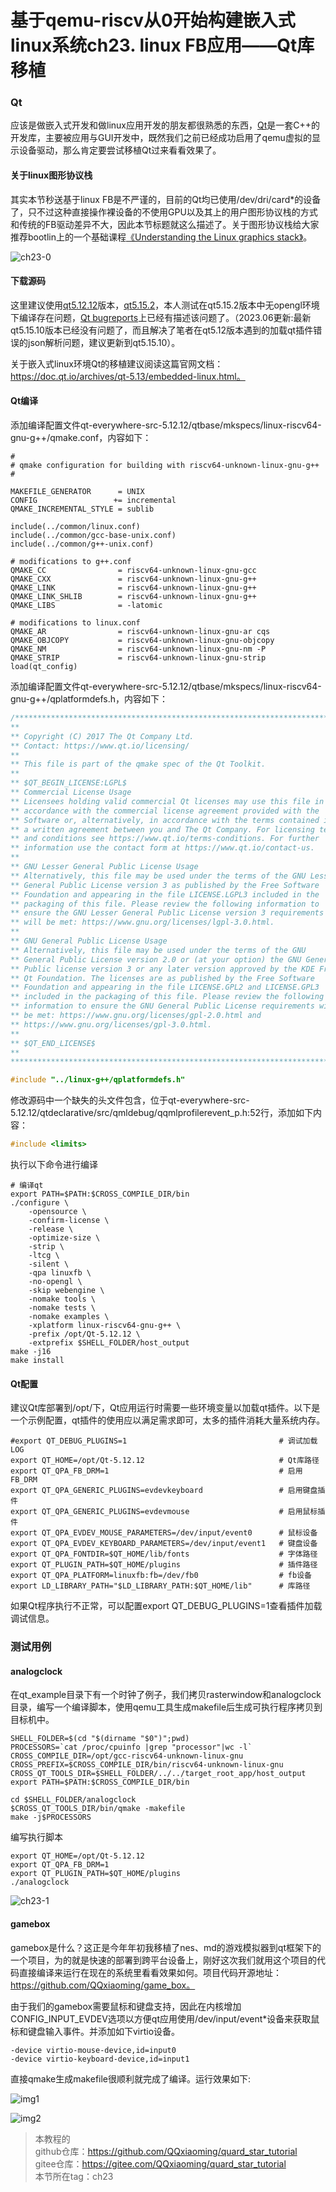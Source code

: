 # 基于qemu-riscv从0开始构建嵌入式linux系统ch23. linux FB应用——Qt库移植

### Qt

应该是做嵌入式开发和做linux应用开发的朋友都很熟悉的东西，[Qt](https://www.qt.io/)是一套C++的开发库，主要被应用与GUI开发中，既然我们之前已经成功启用了qemu虚拟的显示设备驱动，那么肯定要尝试移植Qt过来看看效果了。

#### 关于linux图形协议栈

其实本节秒送基于linux FB是不严谨的，目前的Qt均已使用/dev/dri/card*的设备了，只不过这种直接操作裸设备的不使用GPU以及其上的用户图形协议栈的方式和传统的FB驱动差异不大，因此本节标题就这么描述了。关于图形协议栈给大家推荐bootlin上的一个基础课程[《Understanding the Linux graphics stack》](https://bootlin.com/doc/training/graphics/)。

![ch23-0](./img/ch23-0.png)

#### 下载源码

这里建议使用[qt5.12.12](http://mirrors.sohu.com/qt-all/archive/qt/5.12/5.12.12/single/qt-everywhere-src-5.12.12.tar.xz)版本，[qt5.15.2](https://download.qt.io/official_releases/qt/5.15/5.15.2/single/)，本人测试在qt5.15.2版本中无opengl环境下编译存在问题，[Qt bugreports](https://bugreports.qt.io/browse/QTBUG-88017)上已经有描述该问题了。（2023.06更新:最新qt5.15.10版本已经没有问题了，而且解决了笔者在qt5.12版本遇到的加载qt插件错误的json解析问题，建议更新到qt5.15.10）。

关于嵌入式linux环境Qt的移植建议阅读这篇官网文档：https://doc.qt.io/archives/qt-5.13/embedded-linux.html。

#### Qt编译

添加编译配置文件qt-everywhere-src-5.12.12/qtbase/mkspecs/linux-riscv64-gnu-g++/qmake.conf，内容如下：

```
#
# qmake configuration for building with riscv64-unknown-linux-gnu-g++
#

MAKEFILE_GENERATOR      = UNIX
CONFIG                 += incremental
QMAKE_INCREMENTAL_STYLE = sublib

include(../common/linux.conf)
include(../common/gcc-base-unix.conf)
include(../common/g++-unix.conf)

# modifications to g++.conf
QMAKE_CC                = riscv64-unknown-linux-gnu-gcc
QMAKE_CXX               = riscv64-unknown-linux-gnu-g++
QMAKE_LINK              = riscv64-unknown-linux-gnu-g++ 
QMAKE_LINK_SHLIB        = riscv64-unknown-linux-gnu-g++
QMAKE_LIBS              = -latomic

# modifications to linux.conf
QMAKE_AR                = riscv64-unknown-linux-gnu-ar cqs
QMAKE_OBJCOPY           = riscv64-unknown-linux-gnu-objcopy
QMAKE_NM                = riscv64-unknown-linux-gnu-nm -P
QMAKE_STRIP             = riscv64-unknown-linux-gnu-strip
load(qt_config)
```

添加编译配置文件qt-everywhere-src-5.12.12/qtbase/mkspecs/linux-riscv64-gnu-g++/qplatformdefs.h，内容如下：

```c
/****************************************************************************
**
** Copyright (C) 2017 The Qt Company Ltd.
** Contact: https://www.qt.io/licensing/
**
** This file is part of the qmake spec of the Qt Toolkit.
**
** $QT_BEGIN_LICENSE:LGPL$
** Commercial License Usage
** Licensees holding valid commercial Qt licenses may use this file in
** accordance with the commercial license agreement provided with the
** Software or, alternatively, in accordance with the terms contained in
** a written agreement between you and The Qt Company. For licensing terms
** and conditions see https://www.qt.io/terms-conditions. For further
** information use the contact form at https://www.qt.io/contact-us.
**
** GNU Lesser General Public License Usage
** Alternatively, this file may be used under the terms of the GNU Lesser
** General Public License version 3 as published by the Free Software
** Foundation and appearing in the file LICENSE.LGPL3 included in the
** packaging of this file. Please review the following information to
** ensure the GNU Lesser General Public License version 3 requirements
** will be met: https://www.gnu.org/licenses/lgpl-3.0.html.
**
** GNU General Public License Usage
** Alternatively, this file may be used under the terms of the GNU
** General Public License version 2.0 or (at your option) the GNU General
** Public license version 3 or any later version approved by the KDE Free
** Qt Foundation. The licenses are as published by the Free Software
** Foundation and appearing in the file LICENSE.GPL2 and LICENSE.GPL3
** included in the packaging of this file. Please review the following
** information to ensure the GNU General Public License requirements will
** be met: https://www.gnu.org/licenses/gpl-2.0.html and
** https://www.gnu.org/licenses/gpl-3.0.html.
**
** $QT_END_LICENSE$
**
****************************************************************************/

#include "../linux-g++/qplatformdefs.h"
```

修改源码中一个缺失的头文件包含，位于qt-everywhere-src-5.12.12/qtdeclarative/src/qmldebug/qqmlprofilerevent_p.h:52行，添加如下内容：

```c
#include <limits>
```

执行以下命令进行编译

```shell
# 编译qt
export PATH=$PATH:$CROSS_COMPILE_DIR/bin
./configure \
    -opensource \
    -confirm-license \
    -release \
    -optimize-size \
    -strip \
    -ltcg \
    -silent \
    -qpa linuxfb \
    -no-opengl \
    -skip webengine \
    -nomake tools \
    -nomake tests \
    -nomake examples \
    -xplatform linux-riscv64-gnu-g++ \
    -prefix /opt/Qt-5.12.12 \
    -extprefix $SHELL_FOLDER/host_output
make -j16
make install
```

#### Qt配置

建议Qt库部署到/opt/下，Qt应用运行时需要一些环境变量以加载qt插件。以下是一个示例配置，qt插件的使用应以满足需求即可，太多的插件消耗大量系统内存。

```shell
#export QT_DEBUG_PLUGINS=1                                  # 调试加载LOG
export QT_HOME=/opt/Qt-5.12.12                              # Qt库路径
export QT_QPA_FB_DRM=1                                      # 启用FB_DRM
export QT_QPA_GENERIC_PLUGINS=evdevkeyboard                 # 启用键盘插件
export QT_QPA_GENERIC_PLUGINS=evdevmouse                    # 启用鼠标插件
export QT_QPA_EVDEV_MOUSE_PARAMETERS=/dev/input/event0      # 鼠标设备
export QT_QPA_EVDEV_KEYBOARD_PARAMETERS=/dev/input/event1   # 键盘设备
export QT_QPA_FONTDIR=$QT_HOME/lib/fonts                    # 字体路径
export QT_PLUGIN_PATH=$QT_HOME/plugins                      # 插件路径
export QT_QPA_PLATFORM=linuxfb:fb=/dev/fb0                  # fb设备
export LD_LIBRARY_PATH="$LD_LIBRARY_PATH:$QT_HOME/lib"      # 库路径
```

如果Qt程序执行不正常，可以配置export QT_DEBUG_PLUGINS=1查看插件加载调试信息。

### 测试用例

#### analogclock

在qt_example目录下有一个时钟了例子，我们拷贝rasterwindow和analogclock目录，编写一个编译脚本，使用qemu工具生成makefile后生成可执行程序拷贝到目标机中。

```shell
SHELL_FOLDER=$(cd "$(dirname "$0")";pwd)
PROCESSORS=`cat /proc/cpuinfo |grep "processor"|wc -l`
CROSS_COMPILE_DIR=/opt/gcc-riscv64-unknown-linux-gnu
CROSS_PREFIX=$CROSS_COMPILE_DIR/bin/riscv64-unknown-linux-gnu
CROSS_QT_TOOLS_DIR=$SHELL_FOLDER/../../target_root_app/host_output
export PATH=$PATH:$CROSS_COMPILE_DIR/bin

cd $SHELL_FOLDER/analogclock
$CROSS_QT_TOOLS_DIR/bin/qmake -makefile
make -j$PROCESSORS
```

编写执行脚本

```
export QT_HOME=/opt/Qt-5.12.12
export QT_QPA_FB_DRM=1
export QT_PLUGIN_PATH=$QT_HOME/plugins
./analogclock
```

![ch23-1](./img/ch23-1.png)

#### gamebox

gamebox是什么？这正是今年年初我移植了nes、md的游戏模拟器到qt框架下的一个项目，为的就是快速的部署到跨平台设备上，刚好这次我们就用这个项目的代码直接编译来运行在现在的系统里看看效果如何。项目代码开源地址：https://github.com/QQxiaoming/game_box。

由于我们的gamebox需要鼠标和键盘支持，因此在内核增加CONFIG_INPUT_EVDEV选项以方便qt应用使用/dev/input/event*设备来获取鼠标和键盘输入事件。并添加如下virtio设备。

```
-device virtio-mouse-device,id=input0 
-device virtio-keyboard-device,id=input1 
```

直接qmake生成makefile很顺利就完成了编译。运行效果如下:

![img1](./img/ch23-2.gif)

![img2](./img/ch23-3.gif)


> 本教程的<br>github仓库：https://github.com/QQxiaoming/quard_star_tutorial<br>gitee仓库：https://gitee.com/QQxiaoming/quard_star_tutorial<br>本节所在tag：ch23